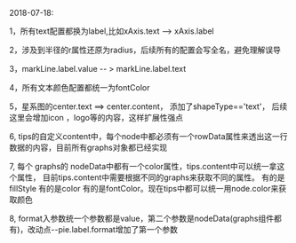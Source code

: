 2018-07-18:

1，所有text配置都换为label,比如xAxis.text --> xAxis.label

2，涉及到半径的r属性还原为radius，后续所有的配置会写全名，避免理解误导

3，markLine.label.value -- > markLine.label.text

4，所有文本颜色配置都统一为fontColor

5，星系图的center.text ==> center.content， 添加了shapeType=='text'， 后续这里会增加icon ，logo等的内容，这样扩展性强点

6, tips的自定义content中，每个node中都必须有一个rowData属性来透出这一行数据的内容，目前所有graphs对象都已经实现

7, 每个 graphs的 nodeData中都有一个color属性，tips.content中可以统一拿这个属性， 目前tips.content中需要根据不同的graphs来获取不同的属性。 有的是fillStyle 有的是color 有的是fontColor。现在tips中都可以统一用node.color来获取颜色

8, format入参数统一个参数都是value，第二个参数是nodeData(graphs组件都有)，改动点--pie.label.format增加了第一个参数